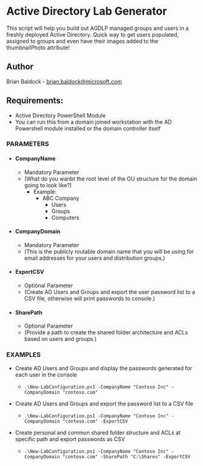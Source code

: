 # Active Directory Lab Generator
This script will help you build out AGDLP managed groups and users in a freshly deployed Active Directory. Quick way to get users populated, assigned to groups and even have their images added to the thumbnailPhoto attribute!

## Author
Brian Baldock - brian.baldock@microsoft.com

## Requirements: 
- Active Directory PowerShell Module 
- You can run this from a domain joined workstation with the AD Powershell module installed or the domain controller itself

### PARAMETERS
- #### CompanyName
  - Mandatory Parameter
  - (What do you wanbt the root level of the OU structure for the domain going to look like?)
    - Example:
      - ABC Company
        - Users
        - Groups
        - Computers

- #### CompanyDomain
  - Mandatory Parameter
  - (This is the publicly routable domain name that you will be using for email addresses for your users and distribution groups.)

- #### ExportCSV
  - Optional Parameter
  - (Create AD Users and Groups and export the user password list to a CSV file, otherwise will print passwords to console.)

- #### SharePath
  - Optional Parameter
  - (Provide a path to create the shared folder architecture and ACLs based on users and groups.)

### EXAMPLES
- Create AD Users and Groups and display the passwords generated for each user in the console
  - ```.\New-LabConfiguration.ps1 -CompanyName "Contoso Inc" -CompanyDomain "contoso.com"```

- Create AD Users and Groups and export the password list to a CSV file
  - ```.\New-LabConfiguration.ps1 -CompanyName "Contoso Inc" -CompanyDomain "contoso.com" -ExportCSV```

- Create personal and common shared folder structure and ACLs at specific path and export passwords as CSV
  - ```.\New-LabConfiguration.ps1 -CompanyName "Contoso Inc" -CompanyDomain "contoso.com" -SharePath "C:\Shares" -ExportCSV```
